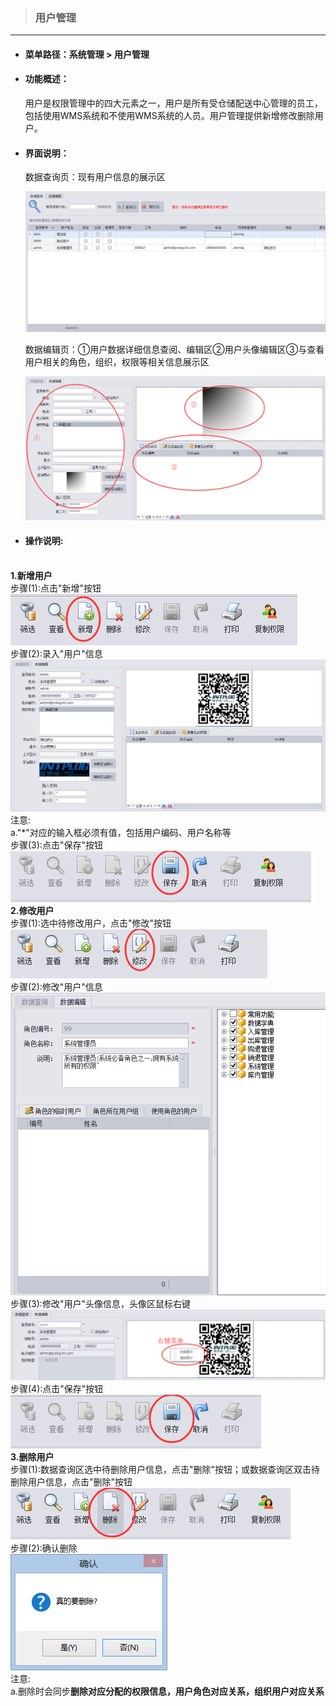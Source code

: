 > ### 用户管理

---

* #### 菜单路径：系统管理 &gt; 用户管理
* #### 功能概述：

  用户是权限管理中的四大元素之一，用户是所有受仓储配送中心管理的员工，包括使用WMS系统和不使用WMS系统的人员。用户管理提供新增修改删除用户。

* #### 界面说明：

  数据查询页：现有用户信息的展示区
    
  ![](/assets/yong-hu-guan-li-shujuchaxun.png)
  
  数据编辑页：①用户数据详细信息查阅、编辑区②用户头像编辑区③与查看用户相关的角色，组织，权限等相关信息展示区
  
  ![](/assets/yong-hu-guan-li-shujubianji.png)

* #### 操作说明:
<br/>**1.新增用户**
<br/>步骤\(1\):点击"新增"按钮
<br/>![](/assets/yong-hu-guan-li-add-1.png)
<br/>步骤\(2\):录入"用户"信息
<br/>![](/assets/yong-hu-guan-li-add-2.png)
<br/>注意:
<br/>a."\*"对应的输入框必须有值，包括用户编码、用户名称等
<br/>步骤\(3\):点击"保存"按钮
<br/>![](/assets/yong-hu-guan-li-save.png)
<br/>**2.修改用户**
<br/>步骤\(1\):选中待修改用户，点击"修改"按钮
<br/>![](/assets/jiao-se-guan-li-modify-1.png)
<br/>步骤\(2\):修改"用户"信息
<br/>![](/assets/jiao-se-guan-li-modify-2.png)
<br/>步骤\(3\):修改"用户"头像信息，头像区鼠标右键
<br/>![](/assets/yong-hu-guan-li-modify-3.png)
<br/>步骤\(4\):点击"保存"按钮
<br/>![](/assets/jiao-se-guan-li-save.png)
<br/>**3.删除用户**
<br/>步骤\(1\):数据查询区选中待删除用户信息，点击"删除"按钮；或数据查询区双击待删除用户信息，点击"删除"按钮
<br/>![](/assets/yong-hu-guan-li-del-1.png)
<br/>步骤\(2\):确认删除
<br/>![](/assets/yong-hu-guan-li-del-2.png)
<br/>注意:
<br/>a.删除时会同步<b>删除对应分配的权限信息，用户角色对应关系，组织用户对应关系</b>




